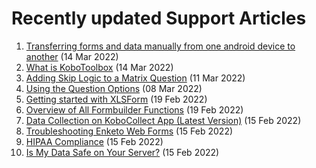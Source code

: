# Recently updated Support Articles

<!--This page is auto generated using the `scripts/last-updated.py` script, do not update manually-->
1. [﻿Transferring forms and data manually from one android device to another](transferring_forms.md) (14 Mar 2022)
1. [What is KoboToolbox](welcome.md) (14 Mar 2022)
1. [﻿Adding Skip Logic to a Matrix Question](adding_skip_to_matrix.md) (11 Mar 2022)
1. [Using the Question Options](question_options.md) (08 Mar 2022)
1. [Getting started with XLSForm](getting_started_xlsform.md) (19 Feb 2022)
1. [Overview of All Formbuilder Functions](formbuilder.md) (19 Feb 2022)
1. [Data Collection on KoboCollect App (Latest Version)](kobocollect_on_android_latest.md) (15 Feb 2022)
1. [Troubleshooting Enketo Web Forms](troubleshooting_webforms.md) (15 Feb 2022)
1. [HIPAA Compliance](hipaa_compliance.md) (15 Feb 2022)
1. [Is My Data Safe on Your Server?](is_my_data_safe.md) (15 Feb 2022)
